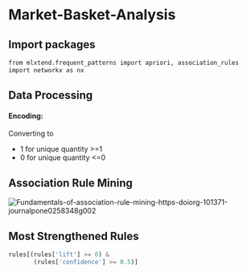 # Market-Basket-Analysis


## Import packages

```bash
from mlxtend.frequent_patterns import apriori, association_rules
import networkx as nx
```

##  Data Processing

  
  <h4>Encoding:</h4> Converting to
  

- 1 for unique quantity >=1
- 0 for unique quantity <=0

## Association Rule Mining


![Fundamentals-of-association-rule-mining-https-doiorg-101371-journalpone0258348g002](https://user-images.githubusercontent.com/113231185/197386047-8b43b1fe-d08b-421f-8de6-30f10be01ac7.png)


## Most Strengthened Rules


```python
rules[(rules['lift'] >= 6) &
       (rules['confidence'] >= 0.5)]
```
